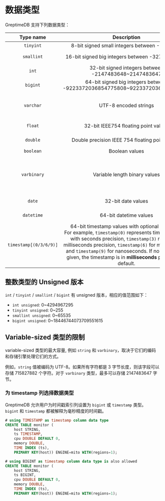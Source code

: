 # 数据类型

GreptimeDB 支持下列数据类型：

| Type name | Description | Synonyms | Size |
|:-:|:-:| :-:| :-:|
|`tinyint`| 8-bit signed small integers between -128~127|| 1 Byte |
|`smallint`| 16-bit signed big integers between -32768~32767 | |2 Bytes |
|`int`| 32-bit signed integers between -2147483648~2147483647| `integer`|  4 Bytes |
|`bigint`| 64-bit signed big integers between -9223372036854775808~9223372036854775807| | 8 Bytes |
|`varchar`|UTF-8 encoded strings|`text`<br />/`string`<br />/ `char`| The length of the strings |
|`float`|32-bit IEEE754 floating point values || 4 Bytes |
|`double`|Double precision IEEE 754 floating point values|| 8 Bytes |
|`boolean`|Boolean values|| 1 Byte |
|`varbinary`|Variable length binary values| | The length of the data + 2 bytes|
|`date`|32-bit date values|| 4 Bytes |
|`datetime`|64-bit datetime values|| 8 Bytes |
|`timestamp[(0/3/6/9)]`|64-bit timestamp values with optional precision. <br /> For example, `timestamp(0)` represents timestamp type with seconds precision, `timestamp(3)` represents  milliseconds precision, `timestamp(6)` for microseconds and `timestamp(9)` for nanoseconds. If no precision is given, the timestamp is in **milliseconds** precision by default.|| 8 Bytes |

## 整数类型的 Unsigned 版本

`int` / `tinyint` / `smallint` / `bigint` 有 unsigned 版本，相应的值范围如下：

- `int unsigned`: 0~4294967295
- `tinyint unsigned`: 0~255
- `smallint unsigned`: 0~65535
- `bigint unsigned`: 0~18446744073709551615

## Variable-sized 类型的限制

variable-sized 类型的最大容量, 例如 `string` 和 `varbinary`，取决于它们的编码和存储引擎处理它们的方式。

例如，`string` 值被编码为 UTF-8。如果所有字符都是 3 字节长度，则该字段可以存储 715827882 个字符。对于 `varbinary` 类型，最多可以存储 2147483647 字节。

### 为 timestamp 列选择数据类型

GreptimeDB 允许用户为时间戳索引列设置为 `bigint` 或 `timestamp` 类型。
`bigint` 和 `timestamp` 都被解释为毫秒精度的时间戳。

```sql
# using TIMESTAMP as timestamp column data type
CREATE TABLE monitor (
    host STRING,
    ts TIMESTAMP, 
    cpu DOUBLE DEFAULT 0,
    memory DOUBLE,
    TIME INDEX (ts),
    PRIMARY KEY(host)) ENGINE=mito WITH(regions=1);

# using BIGINT as timestamp column data type is also allowed
CREATE TABLE monitor (
    host STRING,
    ts BIGINT, 
    cpu DOUBLE DEFAULT 0,
    memory DOUBLE,
    TIME INDEX (ts),
    PRIMARY KEY(host)) ENGINE=mito WITH(regions=1);
```
